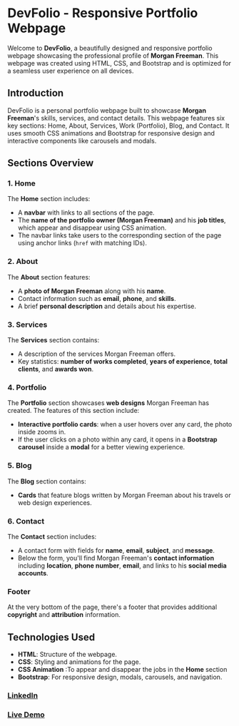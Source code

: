 # DevFolio - Responsive Portfolio Webpage

Welcome to **DevFolio**, a beautifully designed and responsive portfolio webpage showcasing the professional profile of **Morgan Freeman**. This webpage was created using HTML, CSS, and Bootstrap and is optimized for a seamless user experience on all devices.

## Introduction

DevFolio is a personal portfolio webpage built to showcase **Morgan Freeman**'s skills, services, and contact details. This webpage features six key sections: Home, About, Services, Work (Portfolio), Blog, and Contact. It uses smooth CSS animations and Bootstrap for responsive design and interactive components like carousels and modals.

## Sections Overview

### 1. Home
The **Home** section includes:
- A **navbar** with links to all sections of the page.
- The **name of the portfolio owner (Morgan Freeman)** and his **job titles**, which appear and disappear using CSS animation.
- The navbar links take users to the corresponding section of the page using anchor links (`href` with matching IDs).

### 2. About
The **About** section features:
- A **photo of Morgan Freeman** along with his **name**.
- Contact information such as **email**, **phone**, and **skills**.
- A brief **personal description** and details about his expertise.

### 3. Services
The **Services** section contains:
- A description of the services Morgan Freeman offers.
- Key statistics: **number of works completed**, **years of experience**, **total clients**, and **awards won**.

### 4. Portfolio
The **Portfolio** section showcases **web designs** Morgan Freeman has created. The features of this section include:
- **Interactive portfolio cards**: when a user hovers over any card, the photo inside zooms in.
- If the user clicks on a photo within any card, it opens in a **Bootstrap carousel** inside a **modal** for a better viewing experience.

### 5. Blog
The **Blog** section contains:
- **Cards** that feature blogs written by Morgan Freeman about his travels or web design experiences.

### 6. Contact
The **Contact** section includes:
- A contact form with fields for **name**, **email**, **subject**, and **message**.
- Below the form, you'll find Morgan Freeman's **contact information** including **location**, **phone number**, **email**, and links to his **social media accounts**.

### Footer
At the very bottom of the page, there's a footer that provides additional **copyright** and **attribution** information.

## Technologies Used
- **HTML**: Structure of the webpage.
- **CSS**: Styling and animations for the page.
- **CSS Animation** :To appear and disappear the jobs in the **Home** section
- **Bootstrap**: For responsive design, modals, carousels, and navigation.

### [LinkedIn](https://www.linkedin.com/in/mohammed-ashraf0/)

### [Live Demo](https://mo-ashraf-elsayed.github.io/DevFolio/)

